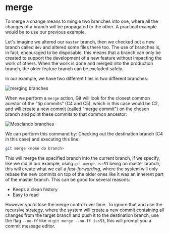# merge

To merge a change means to mingle two branches into one, where all the changes of a branch will be propagated to the other. A practical example would be to use our previous example.

Let's imagine we altered our `master` branch, then we checked out a new branch called `dev` and altered some files there too. The use of branches is, in fact, encouraged to be disposable, this means that a branch can only be created to support the development of a new feature without impacting the work of others. When the work is done and merged into the production branch, the older feature branch can be excluded safely.

In our example, we have two different files in two different branches:

![merging branches](https://git-scm.com/figures/18333fig0315-tn.png)

When we perform a `merge` action, Git will look for the closest common acestor of the "tip commits" (C4 and C5), which in this case would be C2, and will create a new commit (called "merge commit") on the chosen branch and point these commits to that common ancestor:

![Mesclando branches](https://git-scm.com/figures/18333fig0317-tn.png)

We can perform this command by: Checking out the destination branch (C4 in this case) and executing this line:

```sh
git merge <nome do branch>
```

This will merge the specified branch into the current branch, if we specify, like we did in our example, using `git merge iss53` being on master branch, this will create what we call a _fast-forwarding_, where the system will only rebase the new commits on top of the older ones like it was an innerent part of the master branch. This can be good for several reasons:

- Keeps a clean history
- Easy to read

However you'd lose the merge control over time. To ignore that and use the recursive strategy, where the system will create a new commit containing all changes from the target branch and push it to the destination branch, use the flag `--no-ff` like in `git merge --no-ff iss53`, this will prompt you a commit message editor.